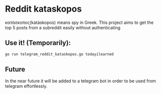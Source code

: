# Reddit kataskopos

κατάσκοπος(katáskopos) means spy in Greek. This project aims to get the top 5 posts from a subreddit easily without authenticating

## Use it! (Temporarily):
```bash
go run telegram_reddit_kataskopos.go todayilearned       
```
## Future
In the near future it will be added to a telegram bot in order to be used from telegram effortlessly.